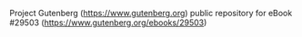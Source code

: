 Project Gutenberg (https://www.gutenberg.org) public repository for eBook #29503 (https://www.gutenberg.org/ebooks/29503)
